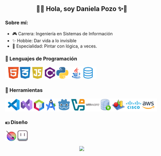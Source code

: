 <h2 align="center">🌸✨ Hola, soy Daniela Pozo ✨🌸</h2>

### Sobre mí:
<p align="left">
<ul>
  <li> 🎮 Carrera: Ingeniería en Sistemas de Información</li>
  <li> ✨ Hobbie: Dar vida a lo invisible</li>
  <li> 🌈 Especialidad: Pintar con lógica, a veces.</li>
</ul>


### ​🫧​​ Lenguajes de Programación
<p align="left">
<img src="./lenguajes.png" alt="Lenguajes" width="300"/>
</p>

### 👑 Herramientas
<p align="left">
<img src="./herramientas.png" alt="Herramientas" width="500"/>
</p>

### 💷​ Diseño
<p align="left">
<img src="./diseno.png" alt="Diseño" width="75"/>
</p>

<p align="center">
  <img src="https://github-readme-stats.vercel.app/api/top-langs/?username=DaniellaPR&layout=compact&theme=radical" />
</p>


